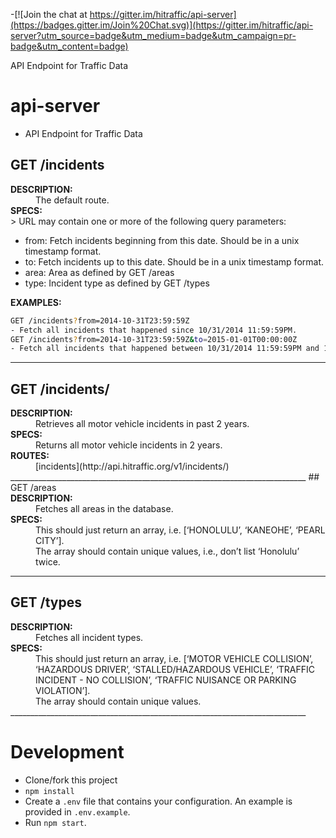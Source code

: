 -[![Join the chat at https://gitter.im/hitraffic/api-server](https://badges.gitter.im/Join%20Chat.svg)](https://gitter.im/hitraffic/api-server?utm_source=badge&utm_medium=badge&utm_campaign=pr-badge&utm_content=badge)

API Endpoint for Traffic Data
# api-server

* API Endpoint for Traffic Data

## GET /incidents

<d1>
<dt><strong>DESCRIPTION:</strong></dt>
<dd>The default route.</dd>

<dt><strong>SPECS:</strong></dt>
>  URL may contain one or more of the following query parameters:
</d1>

<ul>
<li>from: Fetch incidents beginning from this date.  Should be in a unix timestamp format.</li>
<li>to: Fetch incidents up to this date.  Should be in a unix timestamp format.</li>
<li>area: Area as defined by GET /areas</li>
<li>type: Incident type as defined by GET /types</li>
</ul>

<d1>
<dt><strong>EXAMPLES:</strong></dt>
</d1>

```bash
GET /incidents?from=2014-10-31T23:59:59Z
- Fetch all incidents that happened since 10/31/2014 11:59:59PM.
GET /incidents?from=2014-10-31T23:59:59Z&to=2015-01-01T00:00:00Z
- Fetch all incidents that happened between 10/31/2014 11:59:59PM and 1/1/2015 12:00:00AM.
```
__________________________________________________________________________
## GET /incidents/

<d1>
<dt><strong>DESCRIPTION:</strong></dt>
<dd>Retrieves all motor vehicle incidents in past 2 years.</dd>

<dt><strong>SPECS:</strong></dt>
<dd>Returns all motor vehicle incidents in 2 years.</dd>

<dt><strong>ROUTES:</strong></dt>
<dd>[incidents](http://api.hitraffic.org/v1/incidents/)</dd>
</d1>
__________________________________________________________________________
## GET /areas

<d1>
<dt><strong>DESCRIPTION:</strong></dt>
<dd>Fetches all areas in the database.</dd>

<dt><strong>SPECS:</strong></dt>
<dd>This should just return an array, i.e. [‘HONOLULU’, ‘KANEOHE’, ‘PEARL CITY’].</dd>
<dd>The array should contain unique values, i.e., don’t list ‘Honolulu’ twice.</dd>

__________________________________________________________________________
## GET /types

<d1>
<dt><strong>DESCRIPTION:</strong></dt>
<dd>Fetches all incident types.</dd>

<dt><strong>SPECS:</strong></dt>
<dd>This should just return an array, i.e. [‘MOTOR VEHICLE COLLISION’, ‘HAZARDOUS DRIVER’, ‘STALLED/HAZARDOUS VEHICLE’, ‘TRAFFIC INCIDENT - NO COLLISION’, ‘TRAFFIC NUISANCE OR PARKING VIOLATION’].</dd>
<dd>The array should contain unique values.</dd>
</d1>
__________________________________________________________________________

# Development

* Clone/fork this project
* `npm install`
* Create a `.env` file that contains your configuration. An example is provided in `.env.example`.
* Run `npm start`.
